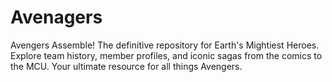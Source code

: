 # Avenagers
Avengers Assemble! The definitive repository for Earth's Mightiest Heroes. Explore team history, member profiles, and iconic sagas from the comics to the MCU. Your ultimate resource for all things Avengers.
